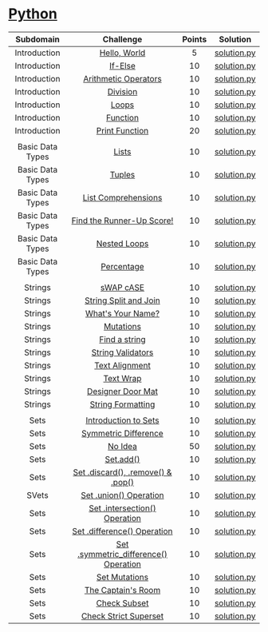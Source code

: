 # [Python](https://www.hackerrank.com/domains/python)

| Subdomain        | Challenge                                                                                                       | Points | Solution                                                                                                                           |
| :--------------: | :-------------------------------------------------------------------------------------------------------------: | :----: | :--------------------------------------------------------------------------------------------------------------------------------: |
| Introduction     | [Hello, World](https://www.hackerrank.com/challenges/py-hello-world/problem)                                    | 5      | [solution.py](https://github.com/pradippatil/hackerrank/blob/master/Python/Introduction/Hello%2C%20World/solution.py)              |
| Introduction     | [If-Else](https://www.hackerrank.com/challenges/py-if-else/problem)                                             | 10     | [solution.py](https://github.com/pradippatil/hackerrank/blob/master/Python/Introduction/If-Else/solution.py)                       |
| Introduction     | [Arithmetic Operators](https://www.hackerrank.com/challenges/python-arithmetic-operators/problem)               | 10     | [solution.py](https://github.com/pradippatil/hackerrank/blob/master/Python/Introduction/Arithmetic%20Operators/solution.py)        |
| Introduction     | [Division](https://www.hackerrank.com/challenges/python-division/problem)                                       | 10     | [solution.py](https://github.com/pradippatil/hackerrank/blob/master/Python/Introduction/Division/solution.py)                      |
| Introduction     | [Loops](https://www.hackerrank.com/challenges/python-loops/problem)                                             | 10     | [solution.py](https://github.com/pradippatil/hackerrank/blob/master/Python/Introduction/Loops/solution.py)                         |
| Introduction     | [Function](https://www.hackerrank.com/challenges/write-a-function/problem)                                      | 10     | [solution.py](https://github.com/pradippatil/hackerrank/blob/master/Python/Introduction/Function/solution.py)                      |
| Introduction     | [Print Function](https://www.hackerrank.com/challenges/python-print/problem)                                    | 20     | [solution.py](https://github.com/pradippatil/hackerrank/blob/master/Python/Introduction/Print%20Function/solution.py)              |
|                  |                                                                                                                 |        |                                                                                                                                    |
| Basic Data Types | [Lists](https://www.hackerrank.com/challenges/python-lists/problem)                                             | 10     | [solution.py](https://github.com/pradippatil/hackerrank/blob/master/Python/Basic%20Data%20Types/Lists/solution.py)                 |
| Basic Data Types | [Tuples](https://www.hackerrank.com/challenges/python-tuples/problem)                                           | 10     | [solution.py](https://github.com/pradippatil/hackerrank/blob/master/Python/Basic%20Data%20Types/Tuples/solution.py)                |
| Basic Data Types | [List Comprehensions](https://www.hackerrank.com/challenges/list-comprehensions/problem)                        | 10     | [solution.py](https://github.com/pradippatil/hackerrank/blob/master/Python/Basic%20Data%20Types/List%20Comprehensions/solution.py) |
| Basic Data Types | [Find the Runner-Up Score!](https://www.hackerrank.com/challenges/find-second-maximum-number-in-a-list/problem) | 10     | [solution.py](https://github.com/pradippatil/hackerrank/blob/master/Python/Basic%20Data%20Types/Runner-Up/solution.py)             |
| Basic Data Types | [Nested Loops](https://www.hackerrank.com/challenges/nested-list/problem)                                       | 10     | [solution.py](https://github.com/pradippatil/hackerrank/blob/master/Python/Basic%20Data%20Types/Nested%20Loops/solution.py)        |
| Basic Data Types | [Percentage](https://www.hackerrank.com/challenges/finding-the-percentage/problem)                              | 10     | [solution.py](https://github.com/pradippatil/hackerrank/blob/master/Python/Basic%20Data%20Types/Percentage/solution.py)            |
|                  |                                                                                                                 |        |                                                                                                                                    |
| Strings          | [sWAP cASE](https://www.hackerrank.com/challenges/swap-case/problem)                                            | 10     | [solution.py](https://github.com/pradippatil/hackerrank/blob/master/Python/Strings/sWAP%20cASE/solution.py)                        |
| Strings          | [String Split and Join](https://www.hackerrank.com/challenges/python-string-split-and-join/problem)             | 10     | [solution.py](https://github.com/pradippatil/hackerrank/blob/master/Python/Strings/String%20Split%20and%20Join/solution.py)        |
| Strings          | [What's Your Name?](https://www.hackerrank.com/challenges/whats-your-name/problem)                              | 10     | [solution.py](https://github.com/pradippatil/hackerrank/blob/master/Python/Strings/Name/solution.py)                               |
| Strings          | [Mutations](https://www.hackerrank.com/challenges/python-mutations/problem)                                     | 10     | [solution.py](https://github.com/pradippatil/hackerrank/blob/master/Python/Strings/Mutations/solution.py)                          |
| Strings          | [Find a string](https://www.hackerrank.com/challenges/find-a-string/problem)                                     | 10     | [solution.py](https://github.com/pradippatil/hackerrank/blob/master/Python/Strings/Find%20a%20string/solution.py)                          |
| Strings          | [String Validators](https://www.hackerrank.com/challenges/string-validators/problem)                                     | 10     | [solution.py](https://github.com/pradippatil/hackerrank/blob/master/Python/Strings/String%20Validators/solution.py)                          |
| Strings          | [Text Alignment](https://www.hackerrank.com/challenges/text-alignment/problem)                                     | 10     | [solution.py](https://github.com/pradippatil/hackerrank/blob/master/Python/Strings/Text%20Alignment/solution.py)                          |
| Strings          | [Text Wrap](https://www.hackerrank.com/challenges/text-wrap/problem)                                     | 10     | [solution.py](https://github.com/pradippatil/hackerrank/blob/master/Python/Strings/Text%20Wrap/solution.py)                          |
| Strings          | [Designer Door Mat](https://www.hackerrank.com/challenges/designer-door-mat/problem)                                     | 10     | [solution.py](https://github.com/pradippatil/hackerrank/blob/master/Python/Strings/Designer%20Door%20Mat/solution.py)                          |
| Strings          | [String Formatting](https://www.hackerrank.com/challenges/python-string-formatting/problem)                                     | 10     | [solution.py](https://github.com/pradippatil/hackerrank/blob/master/Python/Strings/String%20Formatting/solution.py)                          |
|                  |                                                                                                                 |        |                                                                                                                                    |
| Sets | [Introduction to Sets](https://www.hackerrank.com/challenges/py-introduction-to-sets/problem)                                     | 10     | [solution.py](https://github.com/pradippatil/hackerrank/blob/master/Python/Sets/Introduction%20to%20Sets/solution.py)                          |
| Sets | [Symmetric Difference](https://www.hackerrank.com/challenges/symmetric-difference/problem)                                     | 10     | [solution.py](https://github.com/pradippatil/hackerrank/blob/master/Python/Sets/Symmetric%20Difference/solution.py)                          |
| Sets | [No Idea](https://www.hackerrank.com/challenges/no-idea/problem)                                     | 50     | [solution.py](https://github.com/pradippatil/hackerrank/blob/master/Python/Sets/No%20Idea/solution.py)                          |
| Sets | [Set.add()](https://www.hackerrank.com/challenges/py-set-add/problem)                                     | 10     | [solution.py](https://github.com/pradippatil/hackerrank/blob/master/Python/Sets/Set.add/solution.py)                          |
| Sets | [Set .discard(), .remove() & .pop()](https://www.hackerrank.com/challenges/py-set-discard-remove-pop/problem)                                     | 10     | [solution.py](https://github.com/pradippatil/hackerrank/blob/master/Python/Sets/Set.discard.remove.pop/solution.py)                          |
| SVets | [Set .union() Operation](https://www.hackerrank.com/challenges/py-set-union/problem)                                     | 10     | [solution.py](https://github.com/pradippatil/hackerrank/blob/master/Python/Sets/Set.union/solution.py)                          |
| Sets | [Set .intersection() Operation](https://www.hackerrank.com/challenges/py-set-intersection-operation/problem)                                     | 10     | [solution.py](https://github.com/pradippatil/hackerrank/blob/master/Python/Sets/Set.intersection/solution.py)                          |
| Sets | [Set .difference() Operation](https://www.hackerrank.com/challenges/py-set-difference-operation/problem)                                     | 10     | [solution.py](https://github.com/pradippatil/hackerrank/blob/master/Python/Sets/Set.difference/solution.py)                          |
| Sets | [Set .symmetric_difference() Operation](https://www.hackerrank.com/challenges/py-set-symmetric-difference-operation/problem)                                     | 10     | [solution.py](https://github.com/pradippatil/hackerrank/blob/master/Python/Sets/Set.symmetric_difference/solution.py)                          |
| Sets | [Set Mutations](https://www.hackerrank.com/challenges/py-set-mutations/problem)                                     | 10     | [solution.py](https://github.com/pradippatil/hackerrank/blob/master/Python/Sets/Set%20Mutations/solution.py)                          |
| Sets | [The Captain's Room](https://www.hackerrank.com/challenges/py-the-captains-room/problem)                                     | 10     | [solution.py](https://github.com/pradippatil/hackerrank/blob/master/Python/Sets/Captains%20Room/solution.py)                          |
| Sets | [Check Subset](https://www.hackerrank.com/challenges/py-check-subset/problem)                                     | 10     | [solution.py](https://github.com/pradippatil/hackerrank/blob/master/Python/Sets/Check%20Subset/solution.py)                          |
| Sets | [Check Strict Superset](https://www.hackerrank.com/challenges/py-check-strict-superset/problem)                                     | 10     | [solution.py](https://github.com/pradippatil/hackerrank/blob/master/Python/Sets/Check%20Strict%20Superset/solution.py)                          |
